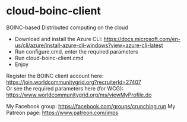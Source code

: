# cloud-boinc-client
BOINC-based Distributed computing on the cloud
* Download and install the Azure  CLI: https://docs.microsoft.com/en-us/cli/azure/install-azure-cli-windows?view=azure-cli-latest
* Run configure.cmd, enter the required parameters
* Run cloud-boinc-client.cmd
* Enjoy

Register the BOINC client account here: https://join.worldcommunitygrid.org?recruiterId=27407  
Or see the required parameters here (for WCG): https://www.worldcommunitygrid.org/ms/viewMyProfile.do

My Facebook group: https://facebook.com/groups/crunching.run
My Patreon page: https://www.patreon.com/jmps
